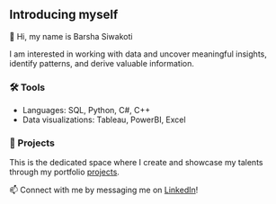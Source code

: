 ## Introducing myself
👋 Hi, my name is Barsha Siwakoti

I am interested in working with data and uncover meaningful insights, identify patterns, and derive valuable information. 

### 🛠️ Tools

- Languages: SQL, Python, C#, C++
- Data visualizations: Tableau, PowerBI, Excel

### 🌱 Projects

This is the dedicated space where I create and showcase my talents through my portfolio [projects](https://github.com/barshsiwakoti?tab=repositories).

📫 Connect with me by messaging me on [LinkedIn](https://www.linkedin.com/in/barshasiwakoti/)!
